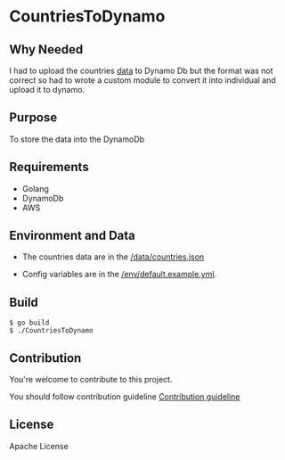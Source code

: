 # CountriesToDynamo

## Why Needed
I had to upload the countries [data](https://github.com/russ666/all-countries-and-cities-json) to Dynamo Db but the format was not correct so had to wrote a custom module to convert it into individual and upload it to dynamo.

## Purpose
To store the data into the DynamoDb

## Requirements
- Golang 
- DynamoDb
- AWS

## Environment and Data
- The countries data are in the [/data/countries.json](/data/countries.json)

- Config variables are in the [/env/default.example.yml](/env/default.example.yml).


## Build

```
$ go build
$ ./CountriesToDynamo
```

## Contribution
You're welcome to contribute to this project.

You should follow contribution guideline [Contribution guideline](/CONTRIBUTING.md)


## License

Apache License
